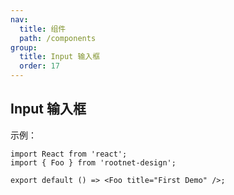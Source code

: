 ```yaml
---
nav:
  title: 组件
  path: /components
group:
  title: Input 输入框
  order: 17
---
```


## Input 输入框

示例：

```tsx
import React from 'react';
import { Foo } from 'rootnet-design';

export default () => <Foo title="First Demo" />;
```
